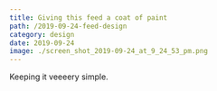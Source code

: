 ```yaml
---
title: Giving this feed a coat of paint
path: /2019-09-24-feed-design
category: design
date: 2019-09-24
image: ./screen_shot_2019-09-24_at_9_24_53_pm.png
---
```


Keeping it veeeery simple.
